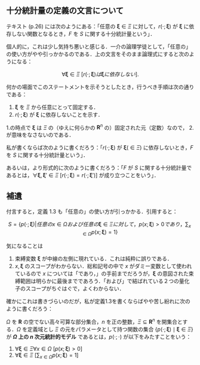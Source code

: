 ## 十分統計量の定義の文言について

テキスト (p.26) には次のようにある：「任意の $\bm{\xi}\in\Xi$ に対して，$r(\cdot;\bm{\xi})$ が $\bm{\xi}$ に依存しない関数となるとき，$F$ を $S$ に関する十分統計量という」．

個人的に，これは少し気持ち悪いと感じる．一介の論理学徒として，「任意の」の使い方がやや引っかかるのである．上の文言をそのまま論理式にすると次のようになる：

$$
\forall\bm{\xi}\in\Xi\ [r(\cdot;\bm{\xi}) は \bm{\xi} に依存しない].
$$

何かの場面でこのステートメントを示そうとしたとき，行うべき手順は次の通りである：

1. $\bm{\xi}$ を $\Xi$ から任意にとって固定する．
2. $r(\cdot;\bm{\xi})$ が $\bm{\xi}$ に依存しないことを示す．

1.の時点で $\bm{\xi}$ は $\Xi$ の（ゆえに何らかの $\mathbf{R}^n$ の）固定された元（定数）なので， 2.が意味をなさないのである．


私が書くならば次のように書くだろう：「$r(\cdot;\bm{\xi})$ が $\bm{\xi}(\in\Xi)$ に依存しないとき，$F$ を $S$ に関する十分統計量という」．

あるいは，より形式的に次のように書くだろう：「$F$ が $S$ に関する十分統計量であるとは，$\forall\bm{\xi},\bm{\xi}'\in\Xi\ [r(\cdot;\bm{\xi})=r(\cdot;\bm{\xi}')]$ が成り立つことをいう」．

## 補遺
付言すると，定義 1.3 も「任意の」の使い方が引っかかる．引用すると：

$$
S=\left\{p(\cdot;\bm{\xi})\middle| 任意の x\in\Omega および任意の \bm{\xi}\in\Xi に対して，p(x;\bm{\xi})>0 であり，\sum_{x\in\Omega}p(x;\bm{\xi})=1\right\}
$$

気になることは
1. 束縛変数 $\bm{\xi}$ が中線の左側に現れている．これは純粋に誤りである．
2. $x, \bm{\xi}$ のスコープがわからない．総和記号の中で $x$ がダミー変数として使われているので $x$ については「であり，」の手前までだろうが，$\bm{\xi}$ の意図された束縛範囲は明らかに最後までであろう．「および」で結ばれている２つの量化子のスコープがちぐはぐで，よくわからない．

確かにこれは書きづらいのだが，私が定義1.3を書くならばやや苦し紛れに次のように書くだろう：

$\Omega$ を $\mathbf{R}$ の空でない高々可算な部分集合，$n$ を正の整数，$\Xi\subseteq\mathbf{R}^n$ を開集合とする．$\Omega$ を定義域とし $\Xi$ の元をパラメータとして持つ関数の集合 $\{p(\cdot;\bm{\xi})\mid\bm{\xi}\in\Xi\}$ が **$\Omega$ 上の $n$ 次元統計的モデル** であるとは，$p(\cdot;\cdot)$ が以下をみたすことをいう：
1. $\forall\bm{\xi}\in\Xi\forall x\in\Omega\ [p(x;\bm{\xi})>0]$
2. $\forall\bm{\xi}\in\Xi\ \left[\sum_{x\in\Omega}p(x;\bm{\xi})=1\right]$